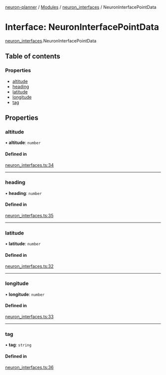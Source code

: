 [neuron-planner](../README.md) / [Modules](../modules.md) / [neuron\_interfaces](../modules/neuron_interfaces.md) / NeuronInterfacePointData

# Interface: NeuronInterfacePointData

[neuron_interfaces](../modules/neuron_interfaces.md).NeuronInterfacePointData

## Table of contents

### Properties

- [altitude](neuron_interfaces.NeuronInterfacePointData.md#altitude)
- [heading](neuron_interfaces.NeuronInterfacePointData.md#heading)
- [latitude](neuron_interfaces.NeuronInterfacePointData.md#latitude)
- [longitude](neuron_interfaces.NeuronInterfacePointData.md#longitude)
- [tag](neuron_interfaces.NeuronInterfacePointData.md#tag)

## Properties

### altitude

• **altitude**: `number`

#### Defined in

[neuron_interfaces.ts:34](https://github.com/vtol-neuron/neuron-planner/blob/4c781e4/src/js/neuron_interfaces.ts#L34)

___

### heading

• **heading**: `number`

#### Defined in

[neuron_interfaces.ts:35](https://github.com/vtol-neuron/neuron-planner/blob/4c781e4/src/js/neuron_interfaces.ts#L35)

___

### latitude

• **latitude**: `number`

#### Defined in

[neuron_interfaces.ts:32](https://github.com/vtol-neuron/neuron-planner/blob/4c781e4/src/js/neuron_interfaces.ts#L32)

___

### longitude

• **longitude**: `number`

#### Defined in

[neuron_interfaces.ts:33](https://github.com/vtol-neuron/neuron-planner/blob/4c781e4/src/js/neuron_interfaces.ts#L33)

___

### tag

• **tag**: `string`

#### Defined in

[neuron_interfaces.ts:36](https://github.com/vtol-neuron/neuron-planner/blob/4c781e4/src/js/neuron_interfaces.ts#L36)
